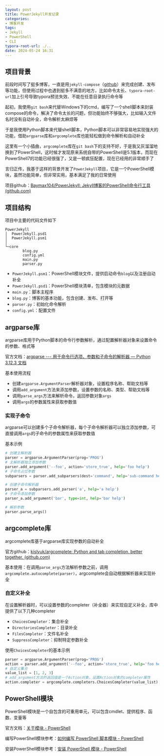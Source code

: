 ```yaml
---
layout: post
title: PowerJekyll开发记录
categories:
- 博客开发
tags:
- Jekyll
- PowerShell
- CLI
typora-root-url: ./..
date: 2024-05-24 16:31
---
```


## 项目背景

前段时间写了挺多博客，一直是用`jekyll-compose`（[github](https://github.com/jekyll/jekyll-compose)）来完成创建、发布等功能，但使用过程中也遇到挺多不满意的地方，比如命令太长、`typora-root-url`加上引号导致typora预览失效、不能在任意目录执行命令等

起初，我使用`git bash`来代替Windows下的cmd，编写了一个shell脚本来封装compose的命令，解决了命令太长的问题，但功能始终不够强大，比如输入文件名时没有自动补全，命令解析太麻烦等

于是我使用Python脚本来代替shell脚本，Python脚本可以非常容易地实现强大的功能，借助`argparse`库和`argcomplete`库也能轻松做到命令解析和自动补全

这里有一个小插曲，`argcomplete`库在`git bash`下的支持不好，于是我又灰溜溜地换到了PowerShell，这时候才发现原来系统自带的PowerShell是5.1版本，而现在PowerShell7的功能已经很强了，又是一顿疯狂配置，现在已经用的非常顺手了

言归正传，我基于这样的背景开发了`PowerJekyll`项目，它是一个PowerShell模块，虽然功能简单，但非常实用，基本满足了我的日常使用

项目github：[Baymax104/PowerJekyll: Jekyll博客的PowerShell命令行工具 (github.com)](https://github.com/Baymax104/PowerJekyll)

## 项目结构

项目中主要的代码文件如下

```
PowerJekyll
│  PowerJekyll.psd1
│  PowerJekyll.psm1
│
└─core
        blog.py
        config.yml
        main.py
        parser.py
```

-   `PowerJekyll.psm1`：PowerShell模块文件，提供启动命令`blog`以及注册自动补全
-   `PowerJekyll.psd1`：PowerShell模块清单，包含模块的元数据
-   `main.py`：脚本主程序
-   `blog.py`：博客的基本功能，包含创建、发布、打开等
-   `parser.py`：初始化命令解析
-   `config.yml`：配置文件

## argparse库

argparse库用于Python脚本的命令行参数解析，通过配置解析器对象来设置命令的参数、格式等

官方文档：[argparse --- 用于命令行选项、参数和子命令的解析器 — Python 3.12.3 文档](https://docs.python.org/zh-cn/3/library/argparse.html#)

基本使用流程

-   创建`argparse.ArgumentParser`解析器对象，设置程序名称、帮助文档等
-   调用`add_argument`方法来添加参数，设置参数的名称、类型、帮助文档等
-   调用`parse_args`方法来解析命令，返回参数对象`args`
-   调用`args`的参数属性来获取参数值

### 实现子命令

argparse可以创建多个子命令解析器，每个子命令解析器可以独立添加参数，可直接调用`args`的子命令的参数属性来获取参数值

基本示例

```python
# 创建主解析器
parser = argparse.ArgumentParser(prog='PROG')
# 主解析器独立添加参数
parser.add_argument('--foo', action='store_true', help='foo help')
# 子命令占位参数
subparsers = parser.add_subparsers(dest='command', help='sub-command help')

# 创建子命令解析器
parser_a = subparsers.add_parser('a', help='a help')
# 子命令添加参数
parser_a.add_argument('bar', type=int, help='bar help')

# 解析参数
parser.parse_args()
```

## argcomplete库

argcomplete库基于argparse库实现参数的自动补全

官方github：[kislyuk/argcomplete: Python and tab completion, better together. (github.com)](https://github.com/kislyuk/argcomplete)

基本使用：在调用`parse_args`方法解析参数之前，调用`argcomplete.autocomplete(parser)`，argcomplete会自动根据解析器来实现补全

### 自定义补全

在设置解析器时，可以设置参数的completer（补全器）来实现自定义补全，库中提供了以下几种completer

-   `ChoicesCompleter`：集合补全
-   `DirectoriesCompleter`：目录补全
-   `FilesCompleter`：文件名补全
-   `SuppressCompleter`：抑制特定参数补全

使用`ChoicesCompleter`的基本示例

```python
parser = argparse.ArgumentParser(prog='PROG')
action = parser.add_argument('--foo', action='store_true', help='foo help')
# 自定义集合
value_list = [1, 2, 3]
# add_argument方法的返回值是一个Action对象，设置Action对象的completer属性
action.completer = argcomplete.completers.ChoicesCompleter(value_list)
```

## PowerShell模块

PowerShell模块是一个自包含的可重用单元，可以包含cmdlet、提供程序、函数、变量等

官方文档：[关于模块 - PowerShell](https://learn.microsoft.com/zh-cn/powershell/module/microsoft.powershell.core/about/about_modules?view=powershell-7.4)

编写PowerShell模块参考：[如何编写 PowerShell 脚本模块 - PowerShell](https://learn.microsoft.com/zh-cn/powershell/scripting/developer/module/how-to-write-a-powershell-script-module?view=powershell-7.2)

安装PowerShell模块参考：[安装 PowerShell 模块 - PowerShell](https://learn.microsoft.com/zh-cn/powershell/scripting/developer/module/installing-a-powershell-module?view=powershell-7.2)

